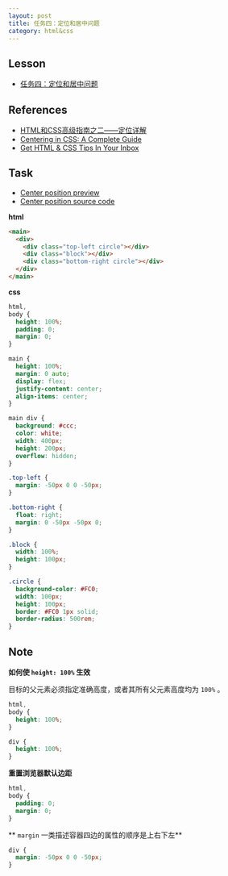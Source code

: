 ```yaml
---
layout: post
title: 任务四：定位和居中问题
category: html&css
---
```


## Lesson

* [任务四：定位和居中问题](http://ife.baidu.com/course/detail/id/95)

## References

* [HTML和CSS高级指南之二——定位详解](http://www.w3cplus.com/css/advanced-html-css-lesson2-detailed-css-positioning.html)
* [Centering in CSS: A Complete Guide](https://css-tricks.com/centering-css-complete-guide/)
* [Get HTML & CSS Tips In Your Inbox](http://howtocenterincss.com/)

## Task

* [Center position preview](http://codepen.io/discountry/pen/wJBOJb?editors=1100)
* [Center position source code](https://github.com/discountry/my-baidu-ife/blob/master/codes/html&css/4-center-position.html)

**html**

```html
<main>
  <div>
    <div class="top-left circle"></div>
    <div class="block"></div>
    <div class="bottom-right circle"></div>
  </div>
</main>
```

**css**

```css
html,
body {
  height: 100%;
  padding: 0;
  margin: 0;
}

main {
  height: 100%;
  margin: 0 auto;
  display: flex;
  justify-content: center;
  align-items: center;
}

main div {
  background: #ccc;
  color: white;
  width: 400px;
  height: 200px;
  overflow: hidden;
}

.top-left {
  margin: -50px 0 0 -50px;
}

.bottom-right {
  float: right;
  margin: 0 -50px -50px 0;
}

.block {
  width: 100%;
  height: 100px;
}

.circle {
  background-color: #FC0;
  width: 100px;
  height: 100px;
  border: #FC0 1px solid;
  border-radius: 500rem;
}
```

## Note

**如何使 `height: 100%` 生效**

目标的父元素必须指定准确高度，或者其所有父元素高度均为 `100%` 。

```css
html,
body {
  height: 100%;
}

div {
  height: 100%;
}
```

**重置浏览器默认边距**

```css
html,
body {
  padding: 0;
  margin: 0;
}
```

** `margin` 一类描述容器四边的属性的顺序是上右下左**

```css
div {
  margin: -50px 0 0 -50px;
}
```